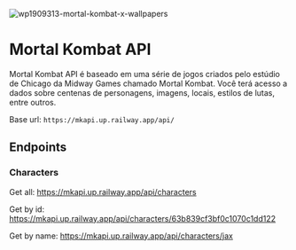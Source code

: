 ![wp1909313-mortal-kombat-x-wallpapers](https://user-images.githubusercontent.com/52705622/211174615-24e39c2d-22a2-436f-9036-aa26acca2391.jpg)

<h1>Mortal Kombat API</h1>

Mortal Kombat API é baseado em uma série de jogos criados pelo estúdio de Chicago da Midway Games chamado Mortal Kombat. Você terá acesso a dados sobre centenas de personagens, imagens, locais, estilos de lutas, entre outros.

Base url: ```https://mkapi.up.railway.app/api/```

## Endpoints

### Characters

Get all: https://mkapi.up.railway.app/api/characters

Get by id: https://mkapi.up.railway.app/api/characters/63b839cf3bf0c1070c1dd122

Get by name: https://mkapi.up.railway.app/api/characters/jax
